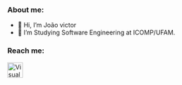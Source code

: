 ### About me:

- 👋 Hi, I’m João victor 
- 👀 I’m Studying Software Engineering at ICOMP/UFAM.

### Reach me:
[<img align="left" alt="Visual Studio Code" width="35px" src="https://cdn-icons-png.flaticon.com/512/174/174857.png" style="padding-right:10px;" />][linkedin]


[linkedin]: https://www.linkedin.com/in/joão-victor-34ab23149/
<!---
joaovic135/joaovic135 is a ✨ special ✨ repository because its `README.md` (this file) appears on your GitHub profile.
You can click the Preview link to take a look at your changes.
--->
